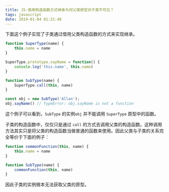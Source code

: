 ```yaml
---
title: JS-借用构造函数方式继承为何父类原型对子类不可见？
tags: javascript
date: 2019-01-04 01:21:48
---
```



下面这个例子实现了子类通过借用父类构造函数的方式来实现继承。

```js
function SuperType(name) {
    this.name = name
}

SuperType.prototype.sayName = function() {
    console.log('this.name', this.name)
}

function SubType(name) {
    SuperType.call(this, name)
}

const obj = new SubType('Allan');
obj.sayName() // TypeError: obj.sayName is not a function
```

这个例子可以看到，`SubType` 的实例`obj` 并不能调用 `SuperType` 原型中的函数。

子类的构造函数中，仅仅只是通过 `call` 的方式去调用父类的构造函数。这种调用方法其实只是将父类的构造函数当做普通的函数来使用。因此父类与子类的关系完全等价于下面的例子：

```js
function commonFunction(this, name) {
    this.name = name
}

function SubType(name) {
    commonFunction(this, name)
}
```

因此子类的实例根本无法获取父类的原型。
